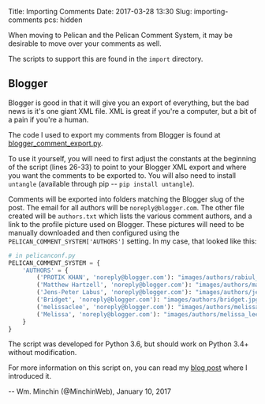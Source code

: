 Title: Importing Comments
Date: 2017-03-28 13:30
Slug: importing-comments
pcs: hidden

When moving to Pelican and the Pelican Comment System, it may be desirable to move over your comments as well.

The scripts to support this are found in the `import` directory.

## Blogger

Blogger is good in that it will give you an export of everything, but the bad news is it's one giant XML file. XML is great if you're a computer, but a bit of a pain if you're a human. 

The code I used to export my comments from Blogger is found at [blogger_comment_export.py](../import/blogger_comment_export.py).

To use it
yourself, you will need to first adjust the constants at the beginning of the 
script (lines 26-33) to point to your Blogger XML export and where you want
the comments to be exported to. You will also need to install `untangle`
(available through pip -- `pip install untangle`).

Comments will be exported into folders matching
the Blogger slug of the post. The email for all authors will be `noreply@blogger.com`. The other file created will be `authors.txt`
which lists the various comment authors, and a link to the profile
picture used on Blogger. These pictures will need to be manually downloaded
and then configured using the `PELICAN_COMMENT_SYSTEM['AUTHORS']` setting.
In my case, that looked like this:

```python
# in pelicanconf.py
PELICAN_COMMENT_SYSTEM = {
	'AUTHORS' = {
		('PROTIK KHAN', 'noreply@blogger.com'): "images/authors/rabiul_karim.webp",
		('Matthew Hartzell', 'noreply@blogger.com'): "images/authors/matthew_hartzell.webp",
		('Jens-Peter Labus', 'noreply@blogger.com'): "images/authors/jens-peter_labus.png",
		('Bridget', 'noreply@blogger.com'): "images/authors/bridget.jpg",
		('melissaclee', 'noreply@blogger.com'): "images/authors/melissa_lee.jpg",
		('Melissa', 'noreply@blogger.com'): "images/authors/melissa_lee.jpg"
	}
}
```

The script was developed for Python 3.6, but should work on Python 3.4+
without modification.

For more information on this script on, you can read my
[blog post](http://blog.minchin.ca/2016/12/blogger-comments-exported.html)
where I introduced it.

-- Wm. Minchin (@MinchinWeb), January 10, 2017

